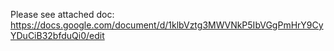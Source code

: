 Please see attached doc:
https://docs.google.com/document/d/1klbVztg3MWVNkP5IbVGgPmHrY9CyYDuCiB32bfduQi0/edit
